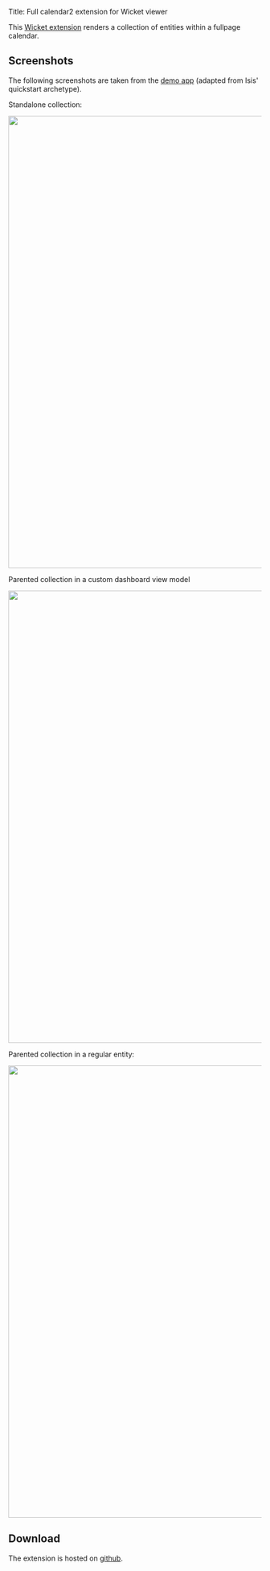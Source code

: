 Title: Full calendar2 extension for Wicket viewer

This [Wicket extension](https://github.com/isisaddons/isis-wicket-fullcalendar2) renders a collection of entities within a fullpage calendar. 

## Screenshots

The following screenshots are taken from the [demo app](https://github.com/isisaddons/isis-wicket-fullcalendar2/tree/master/zzzdemo) (adapted from Isis' quickstart archetype).

Standalone collection:

<img src="https://raw.githubusercontent.com/isisaddons/isis-wicket-fullcalendar2/master/images/standalone-collection.png" style="width: 900px;"/>


Parented collection in a custom dashboard view model

<img src="https://raw.githubusercontent.com/isisaddons/isis-wicket-fullcalendar2/master/images/dashboard.png" style="width: 900px;"/>


Parented collection in a regular entity:

<img src="https://raw.githubusercontent.com/isisaddons/isis-wicket-fullcalendar2/master/images/parented-collection.png" style="width: 900px;"/>
  
  
## Download

The extension is hosted on [github](https://github.com/isisaddons/isis-wicket-fullcalendar2).
